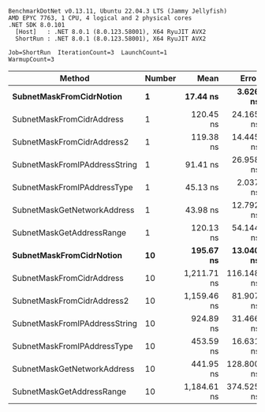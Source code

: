 ```

BenchmarkDotNet v0.13.11, Ubuntu 22.04.3 LTS (Jammy Jellyfish)
AMD EPYC 7763, 1 CPU, 4 logical and 2 physical cores
.NET SDK 8.0.101
  [Host]   : .NET 8.0.1 (8.0.123.58001), X64 RyuJIT AVX2
  ShortRun : .NET 8.0.1 (8.0.123.58001), X64 RyuJIT AVX2

Job=ShortRun  IterationCount=3  LaunchCount=1  
WarmupCount=3  

```
| Method                        | Number | Mean        | Error      | StdDev    | Min         | Max         | Gen0   | Allocated |
|------------------------------ |------- |------------:|-----------:|----------:|------------:|------------:|-------:|----------:|
| **SubnetMaskFromCidrNotion**      | **1**      |    **17.44 ns** |   **3.626 ns** |  **0.199 ns** |    **17.32 ns** |    **17.67 ns** | **0.0007** |      **56 B** |
| SubnetMaskFromCidrAddress     | 1      |   120.45 ns |  24.165 ns |  1.325 ns |   119.53 ns |   121.97 ns | 0.0012 |     112 B |
| SubnetMaskFromCidrAddress2    | 1      |   119.38 ns |  14.445 ns |  0.792 ns |   118.46 ns |   119.87 ns | 0.0012 |     112 B |
| SubnetMaskFromIPAddressString | 1      |    91.41 ns |  26.958 ns |  1.478 ns |    90.40 ns |    93.11 ns | 0.0006 |      56 B |
| SubnetMaskFromIPAddressType   | 1      |    45.13 ns |   2.037 ns |  0.112 ns |    45.06 ns |    45.26 ns | 0.0010 |      88 B |
| SubnetMaskGetNetworkAddress   | 1      |    43.98 ns |  12.792 ns |  0.701 ns |    43.29 ns |    44.70 ns | 0.0007 |      56 B |
| SubnetMaskGetAddressRange     | 1      |   120.13 ns |  54.144 ns |  2.968 ns |   118.01 ns |   123.52 ns | 0.0019 |     168 B |
| **SubnetMaskFromCidrNotion**      | **10**     |   **195.67 ns** |  **13.040 ns** |  **0.715 ns** |   **195.13 ns** |   **196.48 ns** | **0.0067** |     **560 B** |
| SubnetMaskFromCidrAddress     | 10     | 1,211.71 ns | 116.148 ns |  6.366 ns | 1,204.36 ns | 1,215.64 ns | 0.0134 |    1120 B |
| SubnetMaskFromCidrAddress2    | 10     | 1,159.46 ns |  81.907 ns |  4.490 ns | 1,154.97 ns | 1,163.95 ns | 0.0134 |    1120 B |
| SubnetMaskFromIPAddressString | 10     |   924.89 ns |  31.466 ns |  1.725 ns |   923.24 ns |   926.68 ns | 0.0067 |     560 B |
| SubnetMaskFromIPAddressType   | 10     |   453.59 ns |  16.631 ns |  0.912 ns |   452.59 ns |   454.38 ns | 0.0105 |     880 B |
| SubnetMaskGetNetworkAddress   | 10     |   441.95 ns | 128.800 ns |  7.060 ns |   433.81 ns |   446.35 ns | 0.0067 |     560 B |
| SubnetMaskGetAddressRange     | 10     | 1,184.61 ns | 374.525 ns | 20.529 ns | 1,172.26 ns | 1,208.31 ns | 0.0191 |    1680 B |
